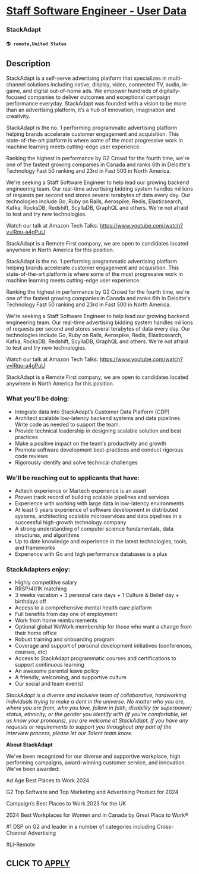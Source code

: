 # [Staff Software Engineer - User Data](https://www.remotewlb.com/apply/staff-software-engineer-user-data-111486)  
### StackAdapt  
#### `🌎 remote,United States`  

## Description

StackAdapt is a self-serve advertising platform that specializes in multi-channel solutions including native, display, video, connected TV, audio, in-game, and digital out-of-home ads. We empower hundreds of digitally-focused companies to deliver outcomes and exceptional campaign performance everyday. StackAdapt was founded with a vision to be more than an advertising platform, it’s a hub of innovation, imagination and creativity.

  

StackAdapt is the no. 1 performing programmatic advertising platform helping brands accelerate customer engagement and acquisition. This state-of-the-art platform is where some of the most progressive work in machine learning meets cutting-edge user experience.

  

Ranking the highest in performance by G2 Crowd for the fourth time, we're one of the fastest growing companies in Canada and ranks 6th in Deloitte's Technology Fast 50 ranking and 23rd in Fast 500 in North America.

  

We're seeking a Staff Software Engineer to help lead our growing backend engineering team. Our real-time advertising bidding system handles millions of requests per second and stores several terabytes of data every day. Our technologies include Go, Ruby on Rails, Aerospike, Redis, Elasticsearch, Kafka, RocksDB, Redshift, ScyllaDB, GraphQL and others. We're not afraid to test and try new technologies.

  

Watch our talk at Amazon Tech Talks: https://www.youtube.com/watch?v=lRqu-a4gPuU

  

StackAdapt is a Remote First company, we are open to candidates located anywhere in North America for this position.

  

StackAdapt is the no. 1 performing programmatic advertising platform helping brands accelerate customer engagement and acquisition. This state-of-the-art platform is where some of the most progressive work in machine learning meets cutting-edge user experience.

  

Ranking the highest in performance by G2 Crowd for the fourth time, we're one of the fastest growing companies in Canada and ranks 6th in Deloitte's Technology Fast 50 ranking and 23rd in Fast 500 in North America.

  

We're seeking a Staff Software Engineer to help lead our growing backend engineering team. Our real-time advertising bidding system handles millions of requests per second and stores several terabytes of data every day. Our technologies include Go, Ruby on Rails, Aerospike, Redis, Elasticsearch, Kafka, RocksDB, Redshift, ScyllaDB, GraphQL and others. We're not afraid to test and try new technologies.

  

Watch our talk at Amazon Tech Talks: https://www.youtube.com/watch?v=lRqu-a4gPuU

  

StackAdapt is a Remote First company, we are open to candidates located anywhere in North America for this position.

  

### What you'll be doing:

* Integrate data into StackAdapt’s Customer Data Platform (CDP)
* Architect scalable low-latency backend systems and data pipelines. Write code as needed to support the team.
* Provide technical leadership in designing scalable solution and best practices
* Make a positive impact on the team's productivity and growth
* Promote software development best-practices and conduct rigorous code reviews
* Rigorously identify and solve technical challenges

  

### We'll be reaching out to applicants that have:

* Adtech experience or Martech experience is an asset 
* Proven track record of building scalable pipelines and services 
* Experience with working with large data in low-latency environments
* At least 5 years experience of software development in distributed systems, architecting scalable microservices and data pipelines in a successful high-growth technology company
* A strong understanding of computer science fundamentals, data structures, and algorithms
* Up to date knowledge and experience in the latest technologies, tools, and frameworks
* Experience with Go and high performance databases is a plus

  

### StackAdapters enjoy:

* Highly competitive salary
* RRSP/401K matching
* 3 weeks vacation + 3 personal care days + 1 Culture & Belief day + birthdays off
* Access to a comprehensive mental health care platform
* Full benefits from day one of employment
* Work from home reimbursements
* Optional global WeWork membership for those who want a change from their home office
* Robust training and onboarding program
* Coverage and support of personal development initiatives (conferences, courses, etc)
* Access to StackAdapt programmatic courses and certifications to support continuous learning
* An awesome parental leave policy
* A friendly, welcoming, and supportive culture
* Our social and team events!

  

 _StackAdapt is a diverse and inclusive team of collaborative, hardworking individuals trying to make a dent in the universe. No matter who you are, where you are from, who you love, follow in faith, disability (or superpower) status, ethnicity, or the gender you identify with (if you’re comfortable, let us know your pronouns), you are welcome at StackAdapt. If you have any requests or requirements to support you throughout any part of the interview process, please let our Talent team know._

  

 **About StackAdapt**

  

We've been recognized for our diverse and supportive workplace, high performing campaigns, award-winning customer service, and innovation. We've been awarded:

  

  

Ad Age Best Places to Work 2024

G2 Top Software and Top Marketing and Advertising Product for 2024

Campaign’s Best Places to Work 2023 for the UK

2024 Best Workplaces for Women and in Canada by Great Place to Work®

#1 DSP on G2 and leader in a number of categories including Cross-Channel Advertising

  

#LI-Remote

  
## CLICK TO [APPLY](https://www.remotewlb.com/apply/staff-software-engineer-user-data-111486)

